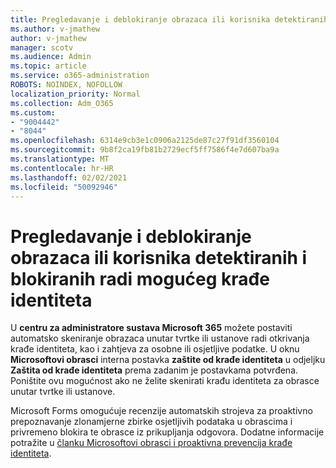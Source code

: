 ```yaml
---
title: Pregledavanje i deblokiranje obrazaca ili korisnika detektiranih i blokiranih radi mogućeg krađe identiteta
ms.author: v-jmathew
author: v-jmathew
manager: scotv
ms.audience: Admin
ms.topic: article
ms.service: o365-administration
ROBOTS: NOINDEX, NOFOLLOW
localization_priority: Normal
ms.collection: Adm_O365
ms.custom:
- "9004442"
- "8044"
ms.openlocfilehash: 6314e9cb3e1c0906a2125de87c27f91df3560104
ms.sourcegitcommit: 9b8f2ca19fb81b2729ecf5ff7586f4e7d607ba9a
ms.translationtype: MT
ms.contentlocale: hr-HR
ms.lasthandoff: 02/02/2021
ms.locfileid: "50092946"
---
```

# <a name="review-and-unblock-forms-or-users-detected-and-blocked-for-potential-phishing"></a>Pregledavanje i deblokiranje obrazaca ili korisnika detektiranih i blokiranih radi mogućeg krađe identiteta

U **centru za administratore sustava Microsoft 365** možete postaviti automatsko skeniranje obrazaca unutar tvrtke ili ustanove radi otkrivanja krađe identiteta, kao i zahtjeva za osobne ili osjetljive podatke. U oknu **Microsoftovi obrasci** interna postavka **zaštite od krađe identiteta** u odjeljku **Zaštita od krađe identiteta** prema zadanim je postavkama potvrđena. Poništite ovu mogućnost ako ne želite skenirati krađu identiteta za obrasce unutar tvrtke ili ustanove.

Microsoft Forms omogućuje recenzije automatskih strojeva za proaktivno prepoznavanje zlonamjerne zbirke osjetljivih podataka u obrascima i privremeno blokira te obrasce iz prikupljanja odgovora. Dodatne informacije potražite u [članku Microsoftovi obrasci i proaktivna prevencija krađe identiteta](https://support.microsoft.com/office/microsoft-forms-and-proactive-phishing-prevention-b3950a20-296d-4e8e-96f5-594ced998a90).
